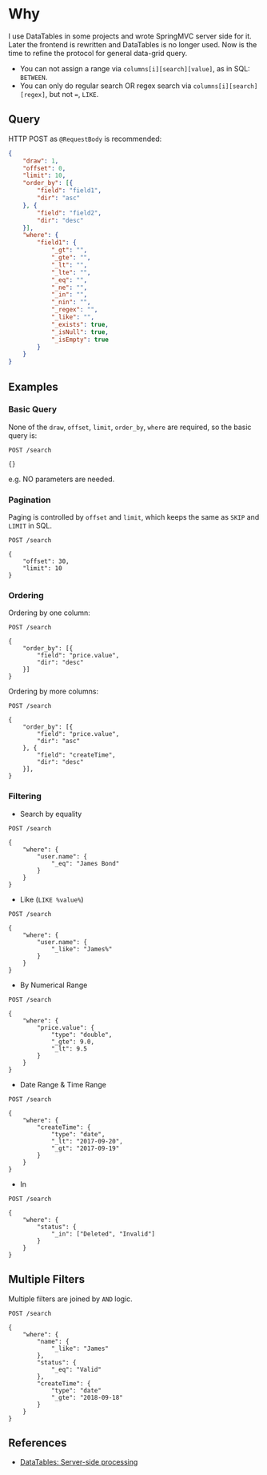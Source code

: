 # Why #

I use DataTables in some projects and wrote SpringMVC server side for it. Later the frontend is rewritten and DataTables is no longer used. Now is the time to refine the protocol for general data-grid query. 

* You can not assign a range via `columns[i][search][value]`, as in SQL: `BETWEEN`.
* You can only do regular search OR regex search via `columns[i][search][regex]`, but not `=`, `LIKE`.

## Query ##

HTTP POST as `@RequestBody` is recommended:

```json
{
    "draw": 1,
    "offset": 0,
    "limit": 10,
    "order_by": [{
        "field": "field1",
        "dir": "asc"
    }, {
        "field": "field2",
        "dir": "desc"
    }],
    "where": {
        "field1": {
            "_gt": "",
            "_gte": "",
            "_lt": "",
            "_lte": "",
            "_eq": "",
            "_ne": "",
            "_in": "",
            "_nin": "",
            "_regex": "",
            "_like": "",
            "_exists": true,
            "_isNull": true,
            "_isEmpty": true
        }
    }
}
```

## Examples ##

### Basic Query ###

None of the `draw`, `offset`, `limit`, `order_by`, `where` are required, so the basic query is:

```http
POST /search

{}
```

e.g. NO parameters are needed.

### Pagination ###

Paging is controlled by `offset` and `limit`, which keeps the same as `SKIP` and `LIMIT` in SQL. 

```http
POST /search

{
    "offset": 30,
    "limit": 10
}
```

### Ordering ###

Ordering by one column:

```http
POST /search

{
    "order_by": [{
        "field": "price.value",
        "dir": "desc"
    }]
}
```

Ordering by more columns: 

```http
POST /search

{
    "order_by": [{
        "field": "price.value",
        "dir": "asc"
    }, {
        "field": "createTime",
        "dir": "desc"
    }],
}
```

### Filtering ###

* Search by equality

```http
POST /search

{
    "where": {
        "user.name": {
            "_eq": "James Bond"
        }
    }
}
```

* Like (`LIKE %value%`)

```http
POST /search

{
    "where": {
        "user.name": {
            "_like": "James%"
        }
    }
}
```

* By Numerical Range

```http
POST /search

{
    "where": {
        "price.value": {
            "type": "double",
            "_gte": 9.0,
            "_lt": 9.5
        }
    }
}
```

* Date Range & Time Range

```http
POST /search

{
    "where": {
        "createTime": {
            "type": "date",
            "_lt": "2017-09-20",
            "_gt": "2017-09-19"
        }
    }
}
```

* In

```http
POST /search

{
    "where": {
        "status": {
            "_in": ["Deleted", "Invalid"]
        }
    }
}
```

## Multiple Filters ##

Multiple filters are joined by `AND` logic.

```http
POST /search

{
    "where": {
        "name": {
            "_like": "James"
        },
        "status": {
            "_eq": "Valid"
        },
        "createTime": {
            "type": "date"
            "_gte": "2018-09-18"
        }
    }
}

```

## References ##

* [DataTables: Server-side processing](https://datatables.net/manual/server-side)
